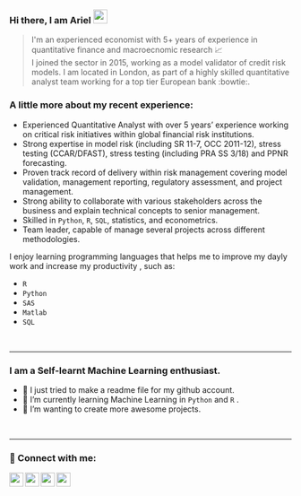 ### Hi there, I am Ariel <img src="https://media.giphy.com/media/hvRJCLFzcasrR4ia7z/giphy.gif" width="25px"> 
> I'm an experienced economist with 5+ years of experience in quantitative finance and macroecnomic research :chart_with_upwards_trend:  
> I joined the sector in 2015, working as a model validator of credit risk models. I am located in London, as part of a highly skilled quantitative analyst team working for a top tier European bank :bowtie:. 

### A little more about my **recent experience**:
-	Experienced Quantitative Analyst with over 5 years’ experience working on critical risk initiatives within global financial risk institutions.
-	Strong expertise in model risk (including SR 11-7, OCC 2011-12), stress testing (CCAR/DFAST), stress testing (including PRA SS 3/18) and PPNR forecasting.
-	Proven track record of delivery within risk management covering model validation, management reporting, regulatory assessment, and project management.
-	Strong ability to collaborate with various stakeholders across the business and explain technical concepts to senior management.
-	Skilled in `Python`, `R`, `SQL`, statistics, and econometrics. 
-	Team leader, capable of manage several projects across different methodologies.

I enjoy learning programming languages that helps me to improve my dayly work and increase my productivity , such as:
* `R`
* `Python`
* `SAS`
* `Matlab`
* `SQL`
<br />
<hr/>

### I am a Self-learnt Machine Learning enthusiast.
- 🔭 I just tried to make a readme file for my github account.<br />
- 🌱 I’m currently learning Machine Learning in `Python` and `R` .<br />
- 👯 I’m wanting to create more awesome projects.<br />
<!--
- 🥅 2021 Goals: Contribute more to Open Source projects.<br />
- ⚡ Fun fact: I love to draw Anime character and watch Anime.
-->
<br/>
<hr/>


### 🧧 Connect with me:
[<img align="left" src="http://pngimg.com/uploads/linkedIn/linkedIn_PNG32.png" width="25px"> ][linkedin]
[<img align="left" src="http://pngimg.com/uploads/instagram/instagram_PNG11.png"  width="25px"> ][instagram]
[<img align="left" src="http://pngimg.com/uploads/facebook_logos/facebook_logos_PNG19762.png" width="25px"> ][facebook]
[<img align="left" src="http://pngimg.com/uploads/twitter/twitter_PNG29.png" width="25px"> ][twitter]


<!--[<img align="left" alt="arielmg09 | LinkedIn" width="25px" src="http://pngimg.com/uploads/linkedIn/linkedIn_PNG32.png" />][linkedin]
-->
<br />
<!--
**arielmg09/arielmg09** is a ✨ _special_ ✨ repository because its `README.md` (this file) appears on your GitHub profile.

Here are some ideas to get you started:

- 🔭 I’m currently working on ...
- 🌱 I’m currently learning ...
- 👯 I’m looking to collaborate on ...
- 🤔 I’m looking for help with ...
- 💬 Ask me about ...
- 📫 How to reach me: ...
- 😄 Pronouns: ...
- ⚡ Fun fact: ...
-->






[linkedin]: https://www.linkedin.com/in/ariel-m-gimenez/
[facebook]: https://www.facebook.com/arielmarting
[instagram]: https://www.instagram.com/arielmg09/
[twitter]: https://twitter.com/arimartg
